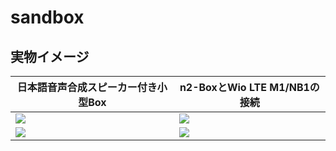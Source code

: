 # sandbox

## 実物イメージ

|日本語音声合成スピーカー付き小型Box|n2-BoxとWio LTE M1/NB1の接続|
|---|---|
|![](https://github.com/kdg-hacks/kdg-hacks-examples/blob/images/n2/images/n2tts_box.jpg)|![](https://github.com/kdg-hacks/kdg-hacks-examples/blob/images/n2/images/wio_n2tts_box.jpg)|
|![](https://github.com/kdg-hacks/kdg-hacks-examples/blob/images/n2/images/Screen%20Shot%202018-11-13%20at%2018.49.46.png)|![](https://github.com/kdg-hacks/kdg-hacks-examples/blob/images/n2/images/Screen%20Shot%202018-11-13%20at%2019.14.35.png)|
